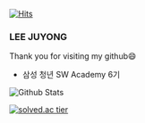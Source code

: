 [![Hits](https://hits.seeyoufarm.com/api/count/incr/badge.svg?url=https%3A%2F%2Fgithub.com%2Fleejuyong12&count_bg=%232FAEE7&title_bg=%23B4CEE3&icon=iconify.svg&icon_color=%23E7E7E7&title=Today&edge_flat=false)](https://hits.seeyoufarm.com)

### LEE JUYONG

Thank you for visiting my github😄

- 삼성 청년 SW Academy 6기

![Github Stats](https://github-readme-stats.vercel.app/api?username=leejuyong12&show_icons=true)

[![solved.ac tier](http://mazassumnida.wtf/api/generate_badge?boj=cnrrnaos53)](https://solved.ac/cnrrnaos53)



